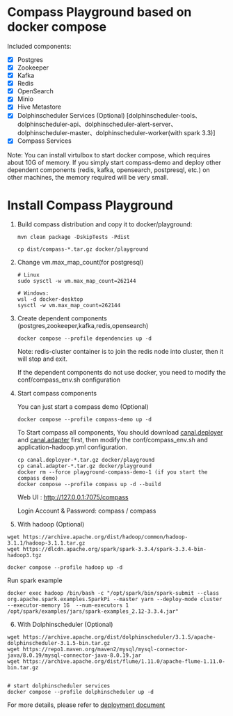 # Compass Playground based on docker compose

Included components:

- [X] Postgres
- [X] Zookeeper
- [X] Kafka
- [X] Redis
- [X] OpenSearch
- [X] Minio
- [X] Hive Metastore
- [X] Dolphinscheduler Services (Optional) [dolphinscheduler-tools、dolphinscheduler-api、dolphinscheduler-alert-server、dolphinscheduler-master、dolphinscheduler-worker(with spark 3.3)]
- [X] Compass Services

Note: You can install virtulbox to start docker compose, which requires about 10G of memory. If you simply start compass-demo and deploy other dependent components (redis, kafka, opensearch, postpresql, etc.) on other machines, the memory required will be very small.

# Install Compass Playground

1. Build compass distribution and copy it to docker/playground:

    ```
    mvn clean package -DskipTests -Pdist
    
    cp dist/compass-*.tar.gz docker/playground
    ```

2. Change vm.max_map_count(for postgresql)

    ```
    # Linux
    sudo sysctl -w vm.max_map_count=262144
    
    # Windows: 
    wsl -d docker-desktop
    sysctl -w vm.max_map_count=262144
    ```

3. Create dependent components (postgres,zookeeper,kafka,redis,opensearch)

    ```
    docker compose --profile dependencies up -d
    ```

    Note: redis-cluster container is to join the redis node into cluster, then it will stop and exit.

    If the dependent components do not use docker, you need to modify the conf/compass_env.sh configuration


4. Start compass components

    You can just start a compass demo (Optional)

    ```
    docker compose --profile compass-demo up -d
    ```

    To Start compass all components, You should download [canal.deployer](https://github.com/alibaba/canal/releases/download/canal-1.1.6/canal.deployer-1.1.6.tar.gz) and [canal.adapter](https://github.com/alibaba/canal/releases/download/canal-1.1.6/canal.adapter-1.1.6.tar.gz) first,
    then modify the conf/compass_env.sh and application-hadoop.yml configuration.

    ```
    cp canal.deployer-*.tar.gz docker/playground
    cp canal.adapter-*.tar.gz docker/playground
    docker rm --force playground-compass-demo-1 (if you start the compass demo)
    docker compose --profile compass up -d --build
    ```

    Web UI : http://127.0.0.1:7075/compass

    Login Account & Password: compass / compass


5. With hadoop (Optional)

```
wget https://archive.apache.org/dist/hadoop/common/hadoop-3.1.1/hadoop-3.1.1.tar.gz
wget https://dlcdn.apache.org/spark/spark-3.3.4/spark-3.3.4-bin-hadoop3.tgz

docker compose --profile hadoop up -d
```

Run spark example

```
docker exec hadoop /bin/bash -c "/opt/spark/bin/spark-submit --class org.apache.spark.examples.SparkPi --master yarn --deploy-mode cluster --executor-memory 1G  --num-executors 1 /opt/spark/examples/jars/spark-examples_2.12-3.3.4.jar"
```

6. With Dolphinscheduler (Optional)
```
wget https://archive.apache.org/dist/dolphinscheduler/3.1.5/apache-dolphinscheduler-3.1.5-bin.tar.gz
wget https://repo1.maven.org/maven2/mysql/mysql-connector-java/8.0.19/mysql-connector-java-8.0.19.jar
wget https://archive.apache.org/dist/flume/1.11.0/apache-flume-1.11.0-bin.tar.gz

    
# start dolphinscheduler services
docker compose --profile dolphinscheduler up -d
```
For more details, please refer to [deployment document](../../document/manual/deployment.md)
